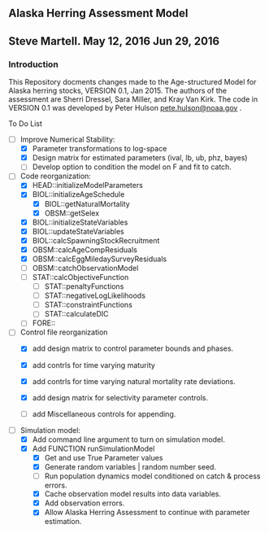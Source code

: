 ## Alaska Herring Assessment Model
Steve Martell.
May 12, 2016
Jun 29, 2016
----

### Introduction
This Repository docments changes made to the Age-structured Model for Alaska herring stocks, VERSION 0.1, Jan 2015.  The authors of the assessment are Sherri Dressel, Sara Miller, and Kray Van Kirk.  The code in VERSION 0.1 was developed by Peter Hulson <pete.hulson@noaa.gov> .

To Do List

- [ ] Improve Numerical Stability:
	- [x] Parameter transformations to log-space
	- [x] Design matrix for estimated parameters (ival, lb, ub, phz, bayes)
	- [ ] Develop option to condition the model on F and fit to catch.

- [ ] Code reorganization:
	- [x] HEAD::initializeModelParameters
	- [x] BIOL::initializeAgeSchedule
		- [x] BIOL::getNaturalMortality
		- [x] OBSM::getSelex
	- [x] BIOL::initializeStateVariables
	- [x] BIOL::updateStateVariables
	- [x] BIOL::calcSpawningStockRecruitment
	- [x] OBSM::calcAgeCompResiduals
	- [x] OBSM::calcEggMiledaySurveyResiduals
	- [ ] OBSM::catchObservationModel
	- [ ] STAT::calcObjectiveFunction
		- [ ] STAT::penaltyFunctions
		- [ ] STAT::negativeLogLikelihoods
		- [ ] STAT::constraintFunctions
		- [ ] STAT::calculateDIC
	- [ ] FORE::

- [ ] Control file reorganization
	- [x] add design matrix to control parameter bounds and phases. 
	- [x] add contrls for time varying maturity
	- [x] add contrls for time varying natural mortality rate deviations.
	- [x] add design matrix for selectivity parameter controls.
	- [ ] add Miscellaneous controls for appending.


- [ ] Simulation model:
	- [x] Add command line argument to turn on simulation model.
	- [x] Add FUNCTION runSimulationModel
		- [x] Get and use True Parameter values
		- [x] Generate random variables | random number seed.
		- [ ] Run population dynamics model conditioned on catch & process errors.
		- [x] Cache observation model results into data variables.
		- [x] Add observation errors.
		- [x] Allow Alaska Herring Assessment to continue with parameter estimation.